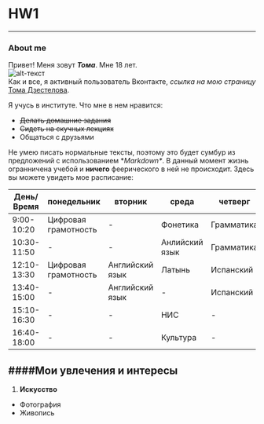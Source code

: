# HW1
***
### About me
Привет! Меня зовут **_Тома_**. Мне 18 лет.  
![alt-текст](https://pp.userapi.com/c637631/v637631505/5ca67/qXRw8gjI53E.jpg)  
Как и все, я активный пользователь Вконтакте, *ссылка на мою страницу* [Тома Дзестелова](https://vk.com/tom__gnom).

Я учусь в институте. Что мне в нем нравится:
* ~~Делать домашние задания~~
* ~~Сидеть на скучных лекциях~~
* Общаться с друзьями

Не умею писать нормальные тексты, поэтому это будет сумбур из предложений с использованием  \**Markdown\**. 
В данный момент жизнь огранничена учебой и **ничего** феерического в ней не происходит.  Здесь вы можете увидеть мое расписание:  


День/Время | **понедельник** |  **вторник** | **среда** | **четверг** | **пятница**  
--- |--- |--- |--- |--- |--- 
9:00-10:20 | Цифровая грамотность|- | Фонетика | Грамматика | Английский видео 
10:30-11:50| - | - | Анлийский язык | Грамматика | Испанский
12:10-13:30| Цифровая грамотность | Английский язык | Латынь | Испанский | Британская литература
13:40-15:00|-| Английский язык|-| Испанский |- 
15:10-16:30|-|- | НИС |-| Культура 
16:40-18:00|-|-| Культура | - | Британская литература  


####Мои увлечения и интересы
------  
1. **Искусство**
  * Фотография  
   * Живопись


